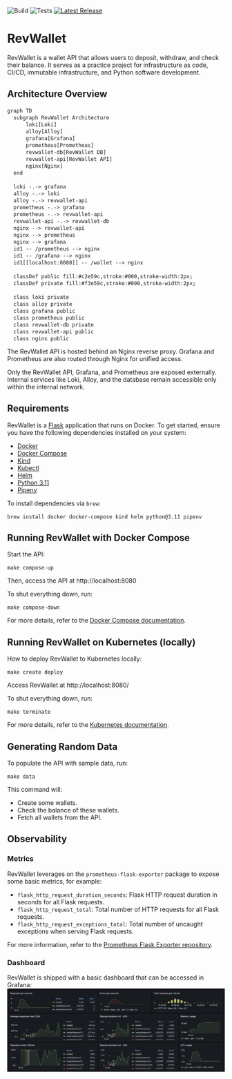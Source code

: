 ![Build](https://github.com/arthurjguerra/revwallet/actions/workflows/build.yaml/badge.svg)
![Tests](https://github.com/arthurjguerra/revwallet/actions/workflows/tests.yaml/badge.svg)
[![Latest Release](https://img.shields.io/github/v/release/arthurjguerra/revwallet?include_prereleases)]([https://github.com/kubernetes/minikube/releases/latest](https://github.com/arthurjguerra/revwallet/releases/latest))

# RevWallet
RevWallet is a wallet API that allows users to deposit, withdraw, and check their balance. It serves as a practice project for infrastructure as code, CI/CD, immutable infrastructure, and Python software development.

## Architecture Overview
```mermaid
graph TD
  subgraph RevWallet Architecture
      loki[Loki]
      alloy[Alloy]
      grafana[Grafana]
      prometheus[Prometheus]
      revwallet-db[RevWallet DB]
      revwallet-api[RevWallet API]
      nginx[Nginx]
  end

  loki -.-> grafana
  alloy -.-> loki
  alloy -.-> revwallet-api
  prometheus -.-> grafana
  prometheus -.-> revwallet-api
  revwallet-api -.-> revwallet-db
  nginx --> revwallet-api
  nginx --> prometheus
  nginx --> grafana
  id1 -- /prometheus --> nginx
  id1 -- /grafana --> nginx
  id1[[localhost:8080]] -- /wallet --> nginx

  classDef public fill:#c2e59c,stroke:#000,stroke-width:2px;
  classDef private fill:#f3e59c,stroke:#000,stroke-width:2px;

  class loki private
  class alloy private
  class grafana public
  class prometheus public
  class revwallet-db private
  class revwallet-api public
  class nginx public
```
The RevWallet API is hosted behind an Nginx reverse proxy. Grafana and Prometheus are also routed through Nginx for unified access.

Only the RevWallet API, Grafana, and Prometheus are exposed externally. Internal services like Loki, Alloy, and the database remain accessible only within the internal network.

## Requirements
RevWallet is a [Flask](https://flask.palletsprojects.com/en/3.0.x/) application that runs on Docker. To get started, ensure you have the following dependencies installed on your system:
- [Docker](https://docs.docker.com/guides/getting-started/)
- [Docker Compose](https://docs.docker.com/compose/gettingstarted/)
- [Kind](https://kind.sigs.k8s.io/docs/user/quick-start/)
- [Kubectl](https://kubernetes.io/docs/reference/kubectl/)
- [Helm](https://helm.sh/docs/intro/quickstart/)
- [Python 3.11](https://www.python.org/downloads/)
- [Pipenv](https://pipenv.pypa.io/en/latest/)

To install dependencies via `brew`:
```
brew install docker docker-compose kind helm python@3.11 pipenv
```

## Running RevWallet with Docker Compose
Start the API:
```
make compose-up
```
Then, access the API at http://localhost:8080

To shut everything down, run:
```
make compose-down
```

For more details, refer to the [Docker Compose documentation](docs/docker-compose.md).

## Running RevWallet on Kubernetes (locally)
How to deploy RevWallet to Kubernetes locally:

```
make create deploy
```

Access RevWallet at http://localhost:8080/

To shut everything down, run:
```
make terminate
```

For more details, refer to the [Kubernetes documentation](docs/k8s-kind.md).

## Generating Random Data
To populate the API with sample data, run:

```
make data
```

This command will:
- Create some wallets.
- Check the balance of these wallets.
- Fetch all wallets from the API.

## Observability

### Metrics
RevWallet leverages on the `prometheus-flask-exporter` package to expose some basic metrics, for example:

- `flask_http_request_duration_seconds`: Flask HTTP request duration in seconds for all Flask requests.
- `flask_http_request_total`: Total number of HTTP requests for all Flask requests.
- `flask_http_request_exceptions_total`: Total number of uncaught exceptions when serving Flask requests.

For more information, refer to the [Prometheus Flask Exporter repository](https://github.com/rycus86/prometheus_flask_exporter).

### Dashboard
RevWallet is shipped with a basic dashboard that can be accessed in Grafana:
![revwallet-dashboard](./img/revwallet-dashboard.png)
